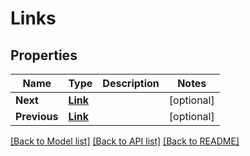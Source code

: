 # Links

## Properties

Name | Type | Description | Notes
------------ | ------------- | ------------- | -------------
**Next** | [**Link**](Link.md) |  | [optional] 
**Previous** | [**Link**](Link.md) |  | [optional] 

[[Back to Model list]](../README.md#documentation-for-models) [[Back to API list]](../README.md#documentation-for-api-endpoints) [[Back to README]](../README.md)


